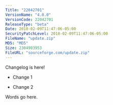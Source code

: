 ```yaml
---
Title: "22042701"
VersionName: "4.0.0"
VersionCode: 22042701
ReleaseType: "beta"
Date: 2018-02-09T11:47:06-05:00
SecurityPatchLevel: 2018-02-09T11:47:06-05:00
FileName: "update.zip"
MD5: "MD5"
Size: 2304903953
FileURL: "sourceforge.com/update.zip"
---
```


Changelog is here!

- Change 1

- Change 2

Words go here.
